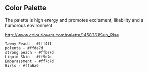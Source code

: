 Color Palette
------------------

The palette is high energy and promotes excitement, likability and a humorous environment

http://www.colourlovers.com/palette/1458361/Sun_Rise

	Tawny Peach - #fff4f1
	polenta - #ffde7d
	strong peach - #ffbe7d
	Liquid Skin - #ff9d7d
	Embarassment - #ff7d7d
	Girls - #ffa6a6